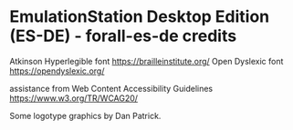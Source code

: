 # EmulationStation Desktop Edition (ES-DE) - forall-es-de credits

Atkinson Hyperlegible font https://brailleinstitute.org/
Open Dyslexic font https://opendyslexic.org/

assistance from Web Content Accessibility Guidelines https://www.w3.org/TR/WCAG20/

Some logotype graphics by Dan Patrick.


